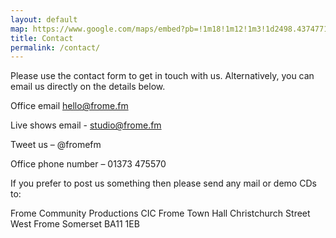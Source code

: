 ```yaml
---
layout: default
map: https://www.google.com/maps/embed?pb=!1m18!1m12!1m3!1d2498.4374771408325!2d-2.3272154842402353!3d51.229437479590366!2m3!1f0!2f0!3f0!3m2!1i1024!2i768!4f13.1!3m3!1m2!1s0x48722c88abeed6af%3A0x14145bf37698f374!2sFrome+Town+Hall!5e0!3m2!1sen!2suk!4v1551574698789
title: Contact
permalink: /contact/
---
```

Please use the contact form to get in touch with us. Alternatively, you can email us directly on the details below.

Office email 
[hello@frome.fm](mailto:hello@frome.fm)

Live shows email - 
[studio@frome.fm](mailto:studio@frome.fm)

Tweet us – @fromefm

Office phone number – 01373 475570

If you prefer to post us something then please send any mail or demo CDs to:

Frome Community Productions CIC
Frome Town Hall
Christchurch Street West
Frome
Somerset
BA11 1EB